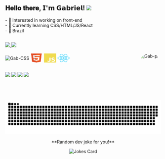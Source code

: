 ## 𝐇𝐞𝐥𝐥𝐨 𝐭𝐡𝐞𝐫𝐞, 𝗜'𝗺 𝗚𝗮𝗯𝗿𝗶𝗲𝗹! <img src="https://raw.githubusercontent.com/iampavangandhi/iampavangandhi/master/gifs/Hi.gif" width="34px" style="max-width: 100%;">


 <div>- 🤖 Interested in working on front-end </div>
 <div>- 🌱 Currently learning CSS/HTML/JS/React </div>
 <div>- 🚩 Brazil </div>


##

<div>
  <a href="https://github.com/GabrielFTeles">
  <img height="150em" src="https://github-readme-stats.vercel.app/api?username=gabrielfteles&show_icons=true&theme=algolia&include_all_commits=true&count_private=true"/>
  <img height="150em" src="https://github-readme-stats.vercel.app/api/top-langs/?username=gabrielfteles&layout=compact&langs_count=7&theme=algolia"/>
  </a>
</div>
<div style="display: inline_block"><br>
  <img align="center" alt="Gab-CSS" height="30" width="40" src="https://cdn.jsdelivr.net/gh/devicons/devicon/icons/css3/css3-original.svg">
  <img align="center" alt="Gab-HTML" height="30" width="40" src="https://raw.githubusercontent.com/devicons/devicon/master/icons/html5/html5-original.svg">
  <img align="center" alt="Gab-Js" height="30" width="40" src="https://raw.githubusercontent.com/devicons/devicon/master/icons/javascript/javascript-plain.svg">
  <img align="center" alt="Gab-React" height="30" width="40" src="https://raw.githubusercontent.com/devicons/devicon/master/icons/react/react-original.svg">
  <img align="right" alt="Gab-pic" height="150" style="border-radius: 60px;" src="https://cdn.discordapp.com/attachments/841898960737402883/952285282907074630/Design_sem_nome.gif">
</div>

##

<div>
 	<a href="https://www.twitch.tv/faalteinoead" target="_blank"><img src="https://img.shields.io/badge/Twitch-9146FF?style=for-the-badge&logo=twitch&logoColor=white" target="_blank"></a>
  <a href="https://discord.gg/cU9HNmGVYJ" target="_blank"><img src="https://img.shields.io/badge/Discord-7289DA?style=for-the-badge&logo=discord&logoColor=white" target="_blank"></a> 
  <a href = "mailto:gabrielfariateles@gmail.com"><img src="https://img.shields.io/badge/-Gmail-%23333?style=for-the-badge&logo=gmail&logoColor=white" target="_blank"></a>
  <a href="https://www.linkedin.com/in/gabriel-teles-b28709234/" target="_blank"><img src="https://img.shields.io/badge/-LinkedIn-%230077B5?style=for-the-badge&logo=linkedin&logoColor=white" target="_blank"></a> 
  
  ![Snake animation](https://github.com/gabrielfteles/gabrielfteles/blob/output/github-contribution-grid-snake.svg)
  
</div>


<div align="center">
<p>**Random dev joke for you!**</p>
  <img src="https://readme-jokes.vercel.app/api?bgColor=%23050f2c&qColor=%23FFFF&aColor=%230194dd&borderColor=%23FFF&textColor=%2323a97c" alt="Jokes Card" />
</div>
